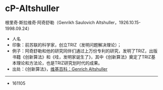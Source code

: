# cP-Altshuller

根里奇·斯拉维奇·阿奇舒勒（Genrikh Saulovich Altshuller，1926.10.15-1998.09.24）

- 人名
- 印象：前苏联的科学家，创立TRIZ（发明问题解决理论）；
- 例子：阿奇舒勒和他的研究同伴们通过上万份专利的研究，发明了TRIZ，出版书籍《创新算法》和《哇，发明家诞生了》，其中《创新算法》奠定了TRIZ基本理论和方法论，也是TRIZ研究划时代的成果。
- 出处：《创新算法》，[维基百科：Genrich Altshuller](https://en.wikipedia.org/wiki/Genrich_Altshuller)

---

- 161105